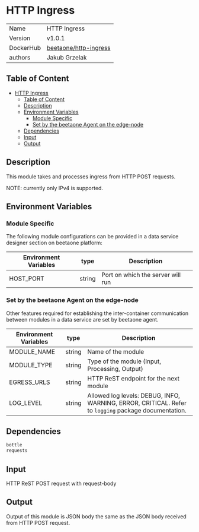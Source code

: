 # HTTP Ingress

|           |                                                                                 |
| --------- | ------------------------------------------------------------------------------- |
| Name      | HTTP Ingress                                                                    |
| Version   | v1.0.1                                                                          |
| DockerHub | [beetaone/http-ingress](https://hub.docker.com/r/beetaone/http-ingress) |
| authors   | Jakub Grzelak                                                                   |

## Table of Content

- [HTTP Ingress](#http-ingress)
  - [Table of Content](#table-of-content)
  - [Description](#description)
  - [Environment Variables](#environment-variables)
    - [Module Specific](#module-specific)
    - [Set by the beetaone Agent on the edge-node](#set-by-the-beetaone-agent-on-the-edge-node)
  - [Dependencies](#dependencies)
  - [Input](#input)
  - [Output](#output)

## Description

This module takes and processes ingress from HTTP POST requests.

NOTE: currently only IPv4 is supported.

## Environment Variables

### Module Specific

The following module configurations can be provided in a data service designer section on beetaone platform:

| Environment Variables | type   | Description                       |
| --------------------- | ------ | --------------------------------- |
| HOST_PORT             | string | Port on which the server will run |


### Set by the beetaone Agent on the edge-node

Other features required for establishing the inter-container communication between modules in a data service are set by beetaone agent.

| Environment Variables | type   | Description                                                                                          |
| --------------------- | ------ | ---------------------------------------------------------------------------------------------------- |
| MODULE_NAME           | string | Name of the module                                                                                   |
| MODULE_TYPE           | string | Type of the module (Input, Processing, Output)                                                       |
| EGRESS_URLS           | string | HTTP ReST endpoint for the next module                                                               |
| LOG_LEVEL             | string | Allowed log levels: DEBUG, INFO, WARNING, ERROR, CRITICAL. Refer to `logging` package documentation. |

## Dependencies

```txt
bottle
requests
```

## Input

HTTP ReST POST request with request-body

## Output

Output of this module is JSON body the same as the JSON body received from HTTP POST request.